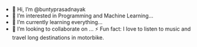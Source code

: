 - 👋 Hi, I’m @buntyprasadnayak
- 👀 I’m interested in Programming and Machine Learning...
- 🌱 I’m currently learning everything...
- 💞️ I’m looking to collaborate on ...
⚡ Fun fact: I love to listen to music and travel long destinations in motorbike.
<!---
buntyprasadnayak/buntyprasadnayak is a ✨ special ✨ repository because its `README.md` (this file) appears on your GitHub profile.
You can click the Preview link to take a look at your changes.
--->
